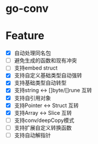 # go-conv

# Feature

- [x] 自动处理同名包
- [ ] 避免生成的函数和现有冲突
- [ ] 支持embed struct
- [x] 支持自定义基础类型自动强转
- [x] 支持基础类型自动转型
- [x] 支持string <-> []byte/[]rune 互转
- [x] 支持自引用对象
- [x] 支持Pointer <-> Struct 互转
- [x] 支持Array <-> Slice 互转
- [ ] 支持conv/deepCopy模式
- [ ] 支持扩展自定义转换函数
- [ ] 支持自动解指针